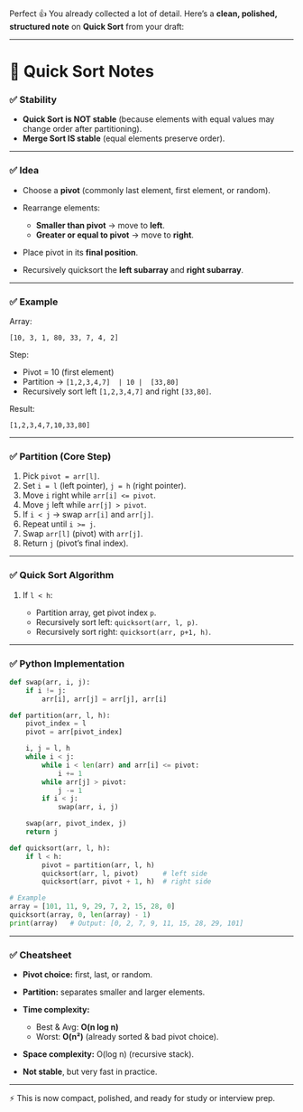 Perfect 👍 You already collected a lot of detail.
Here’s a **clean, polished, structured note** on **Quick Sort** from your draft:

---

# 📘 Quick Sort Notes

### ✅ Stability

* **Quick Sort is NOT stable** (because elements with equal values may change order after partitioning).
* **Merge Sort IS stable** (equal elements preserve order).

---

### ✅ Idea

* Choose a **pivot** (commonly last element, first element, or random).
* Rearrange elements:

  * **Smaller than pivot** → move to **left**.
  * **Greater or equal to pivot** → move to **right**.
* Place pivot in its **final position**.
* Recursively quicksort the **left subarray** and **right subarray**.

---

### ✅ Example

Array:

```
[10, 3, 1, 80, 33, 7, 4, 2]
```

Step:

* Pivot = 10 (first element)
* Partition → `[1,2,3,4,7]  | 10 |  [33,80]`
* Recursively sort left `[1,2,3,4,7]` and right `[33,80]`.

Result:

```
[1,2,3,4,7,10,33,80]
```

---

### ✅ Partition (Core Step)

1. Pick `pivot = arr[l]`.
2. Set `i = l` (left pointer), `j = h` (right pointer).
3. Move `i` right while `arr[i] <= pivot`.
4. Move `j` left while `arr[j] > pivot`.
5. If `i < j` → swap `arr[i]` and `arr[j]`.
6. Repeat until `i >= j`.
7. Swap `arr[l]` (pivot) with `arr[j]`.
8. Return `j` (pivot’s final index).

---

### ✅ Quick Sort Algorithm

1. If `l < h`:

   * Partition array, get pivot index `p`.
   * Recursively sort left: `quicksort(arr, l, p)`.
   * Recursively sort right: `quicksort(arr, p+1, h)`.

---

### ✅ Python Implementation

```python
def swap(arr, i, j):
    if i != j:
        arr[i], arr[j] = arr[j], arr[i]

def partition(arr, l, h):
    pivot_index = l
    pivot = arr[pivot_index]

    i, j = l, h
    while i < j:
        while i < len(arr) and arr[i] <= pivot:
            i += 1
        while arr[j] > pivot:
            j -= 1
        if i < j:
            swap(arr, i, j)

    swap(arr, pivot_index, j)
    return j

def quicksort(arr, l, h):
    if l < h:
        pivot = partition(arr, l, h)
        quicksort(arr, l, pivot)      # left side
        quicksort(arr, pivot + 1, h)  # right side

# Example
array = [101, 11, 9, 29, 7, 2, 15, 28, 0]
quicksort(array, 0, len(array) - 1)
print(array)   # Output: [0, 2, 7, 9, 11, 15, 28, 29, 101]
```

---

### ✅ Cheatsheet

* **Pivot choice:** first, last, or random.
* **Partition:** separates smaller and larger elements.
* **Time complexity:**

  * Best & Avg: **O(n log n)**
  * Worst: **O(n²)** (already sorted & bad pivot choice).
* **Space complexity:** O(log n) (recursive stack).
* **Not stable**, but very fast in practice.

---

⚡ This is now compact, polished, and ready for study or interview prep.

